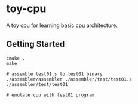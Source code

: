 # toy-cpu

A toy cpu for learning basic cpu architecture.

## Getting Started

```
cmake .
make

# assemble test01.s to test01 binary
./assembler/assembler ./assembler/test/test01.s ./assembler/test/test01

# emulate cpu with test01 program
```

